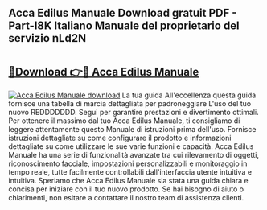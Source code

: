 ## Acca Edilus Manuale Download gratuit PDF - Part-l8K Italiano Manuale del proprietario del servizio nLd2N

# <h2><a href="http://dfgdps.blite.top/?on=Acca+Edilus+Manuale">🔗Download 👉🔴 Acca Edilus Manuale</a></h2>

[![Acca Edilus Manuale download](https://i.imgur.com/lujVjoI.png)](http://dfgdps.blite.top/?on=Acca+Edilus+Manuale)
La tua guida All'eccellenza questa guida fornisce una tabella di marcia dettagliata per padroneggiare L'uso del tuo nuovo REDDDDDDD. Segui per garantire prestazioni e divertimento ottimali. Per ottenere il massimo dal tuo Acca Edilus Manuale, ti consigliamo di leggere attentamente questo Manuale di istruzioni prima dell'uso. Fornisce istruzioni dettagliate su come configurare il prodotto e informazioni dettagliate su come utilizzare le sue varie funzioni e capacità. Acca Edilus Manuale ha una serie di funzionalità avanzate tra cui rilevamento di oggetti, riconoscimento facciale, impostazioni personalizzabili e monitoraggio in tempo reale, tutte facilmente controllabili dall'interfaccia utente intuitiva e intuitiva. Speriamo che Acca Edilus Manuale sia stata una guida chiara e concisa per iniziare con il tuo nuovo prodotto. Se hai bisogno di aiuto o chiarimenti, non esitare a contattare il nostro team di assistenza clienti.

